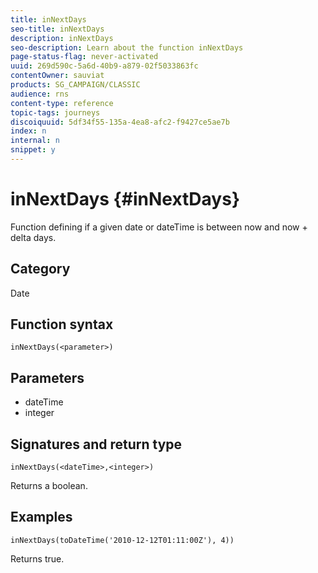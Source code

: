 ```yaml
---
title: inNextDays
seo-title: inNextDays
description: inNextDays
seo-description: Learn about the function inNextDays
page-status-flag: never-activated
uuid: 269d590c-5a6d-40b9-a879-02f5033863fc
contentOwner: sauviat
products: SG_CAMPAIGN/CLASSIC
audience: rns
content-type: reference
topic-tags: journeys
discoiquuid: 5df34f55-135a-4ea8-afc2-f9427ce5ae7b
index: n
internal: n
snippet: y
---
```


# inNextDays {#inNextDays}

Function defining if a given date or dateTime is between now and now + delta days.

## Category

Date

## Function syntax

`inNextDays(<parameter>)`

## Parameters

* dateTime
* integer

## Signatures and return type

`inNextDays(<dateTime>,<integer>)`

Returns a boolean.

## Examples

`inNextDays(toDateTime('2010-12-12T01:11:00Z'), 4))`

Returns true.
